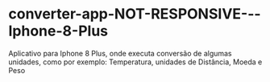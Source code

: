 # converter-app-NOT-RESPONSIVE---Iphone-8-Plus
Aplicativo para Iphone 8 Plus, onde executa conversão de algumas unidades, como por exemplo: Temperatura, unidades de Distância, Moeda e Peso
